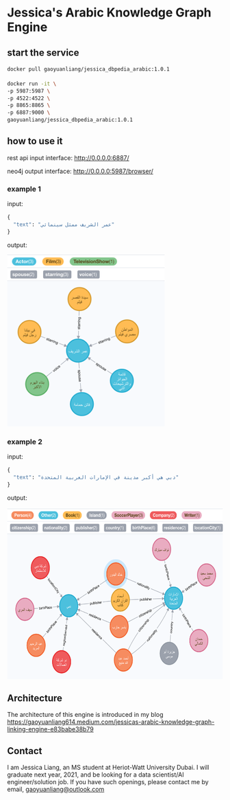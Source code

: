 # Jessica's Arabic Knowledge Graph Engine

## start the service

```bash
docker pull gaoyuanliang/jessica_dbpedia_arabic:1.0.1

docker run -it \
-p 5987:5987 \
-p 4522:4522 \
-p 8865:8865 \
-p 6887:9000 \
gaoyuanliang/jessica_dbpedia_arabic:1.0.1 
```

## how to use it

rest api input interface: http://0.0.0.0:6887/

neo4j output interface: http://0.0.0.0:5987/browser/


### example 1

input:

```python
{
  "text": "عمر الشريف ممثل سينمائي"
}
```

output:

<img src="WX20201211-232859@2x.png" height=400>

### example 2

input:

```python
{
  "text": "دبي هي أكبر مدينة في الإمارات العربية المتحدة"
}
```

output:

<img src="WX20201211-232620@2x.png" height=400>

## Architecture 

The architecture of this engine is introduced in my blog https://gaoyuanliang614.medium.com/jessicas-arabic-knowledge-graph-linking-engine-e83babe38b79

## Contact

I am Jessica Liang, an MS student at Heriot-Watt University Dubai. I will graduate next year, 2021, and be looking for a data scientist/AI engineer/solution job. If you have such openings, please contact me by email, gaoyuanliang@outlook.com

